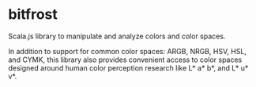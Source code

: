 # bitfrost
Scala.js library to manipulate and analyze colors and color spaces.

In addition to support for common color spaces: ARGB, NRGB, HSV, HSL, and CYMK, this library
also provides convenient access to color spaces designed around human color
perception research like L* a* b*, and L* u* v*.
